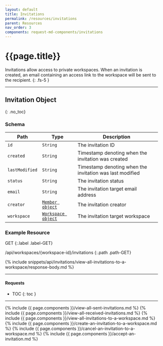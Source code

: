 ```yaml
---
layout: default
title: Invitations
permalink: /resources/invitations
parent: Resources
nav_order: 3
components: request-md-components/invitations
---
```


# {{page.title}}

Invitations allow access to private workspaces. When an invitation is created, an email containing an access link to the workspace will be sent to the recipient.
{: .fs-5 }

---

## Invitation Object
{: .no_toc}

### Schema

Path | Type | Description
---- | ---- | -----------
`id` | `String` | The invitation ID
`created` | `String` | Timestamp denoting when the invitation was created
`lastModified` | `String` | Timestamp denoting when the invitation was last modified
`status` | `String` | The invitation status
`email` | `String` | The invitation target email address
`creator` | [`Member object`](members#member-object) | The invitation creator
`workspace` | [`Workspace object`](workspaces#workspace-object) | The invitation target workspace

### Example Resource

GET
{:.label .label-GET}

/api/workspaces/{workspace-id}/invitations
{:.path .path-GET}

{% include snippets/api/invitations/view-all-invitations-to-a-workspace/response-body.md %}

---

#### Requests

- TOC
{: toc }

---

{% include {{ page.components }}/view-all-sent-invitations.md %}
{% include {{ page.components }}/view-all-received-invitations.md %}
{% include {{ page.components }}/view-all-invitations-to-a-workspace.md %}
{% include {{ page.components }}/create-an-invitation-to-a-workspace.md %}
{% include {{ page.components }}/cancel-an-invitation-to-a-workspace.md %}
{% include {{ page.components }}/accept-an-invitation.md %}
